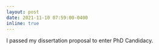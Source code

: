 ```yaml
---
layout: post
date: 2021-11-10 07:59:00-0400
inline: true
---
```


I passed my dissertation proposal to enter PhD Candidacy.

<!-- A simple inline announcement with Markdown emoji! :sparkles: :smile: -->
